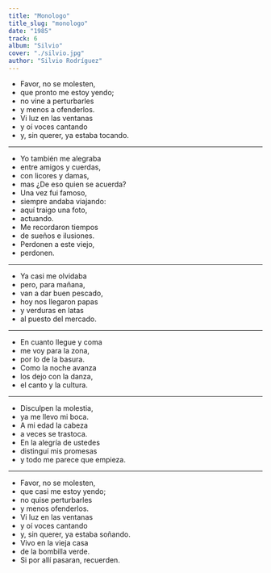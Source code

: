 ```yaml
---
title: "Monologo"
title_slug: "monologo"
date: "1985"
track: 6
album: "Silvio"
cover: "./silvio.jpg"
author: "Silvio Rodríguez"
---
```


- Favor, no se molesten,
- que pronto me estoy yendo;
- no vine a perturbarles
- y menos a ofenderlos.
- Vi luz en las ventanas
- y oí voces cantando
- y, sin querer, ya estaba tocando.

---

- Yo también me alegraba
- entre amigos y cuerdas,
- con licores y damas,
- mas ¿De eso quien se acuerda?
- Una vez fui famoso,
- siempre andaba viajando:
- aquí traigo una foto,
- actuando.
- Me recordaron tiempos
- de sueños e ilusiones.
- Perdonen a este viejo,
- perdonen.

---

- Ya casi me olvidaba
- pero, para mañana,
- van a dar buen pescado,
- hoy nos llegaron papas
- y verduras en latas
- al puesto del mercado.

---

- En cuanto llegue y coma
- me voy para la zona,
- por lo de la basura.
- Como la noche avanza
- los dejo con la danza,
- el canto y la cultura.

---

- Disculpen la molestia,
- ya me llevo mi boca.
- A mi edad la cabeza
- a veces se trastoca.
- En la alegría de ustedes
- distinguí mis promesas
- y todo me parece que empieza.

---

- Favor, no se molesten,
- que casi me estoy yendo;
- no quise perturbarles
- y menos ofenderlos.
- Vi luz en las ventanas
- y oí voces cantando
- y, sin querer, ya estaba soñando.
- Vivo en la vieja casa
- de la bombilla verde.
- Si por allí pasaran, recuerden.
